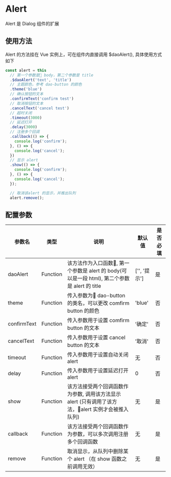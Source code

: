 # Alert

Alert 是 Dialog 组件的扩展

## 使用方法

Alert 的方法挂在 Vue 实例上，可在组件内直接调用 $daoAlert(), 具体使用方式如下

```javascript
const alert = this
  // 第一个参数是 body，第二个参数是 title
  .$daoAlert('text', 'title')
  // 主题颜色，参考 dao-button 的颜色
  .theme('blue')
  // 确认按钮的文本
  .confirmText('confirm test')
  // 取消按钮的文本
  .cancelText('cancel test')
  // 超时关闭
  .timeout(3000)
  // 延迟打开
  .delay(3000)
  // 注册多个回调
  .callback(() => {
    console.log('confirm');
  }, () => {
    console.log('cancel');
  })
  // 显示 alert
  .show(() => {
    console.log('confirm');
  }, () => {
    console.log('cancel');
  });

  // 取消该alert 的显示，并推出队列
  alert.remove();

```


## 配置参数
参数名 | 类型 | 说明 | 默认值 | 是否必填
-|-|-|-|-
daoAlert | Function | 该方法作为入口函数, 第一个参数是 alert 的 body(可以是一段 html), 第二个参数是 alert 的 title  | ['', '提示'] | 是
theme | Function | 传入参数为 dao-button 的类名，可以更改 comfirm button 的颜色 | 'blue' | 否
confirmText | Function | 传入参数用于设置 comfirm button 的文本 | '确定' | 否
cancelText | Function | 传入参数用于设置 cancel button 的文本 | '取消' | 否
timeout | Function | 传入参数用于设置自动关闭 alert | 无 | 否
delay | Function | 传入参数用于设置延迟打开 alert | 0 | 否
show | Function | 该方法接受两个回调函数作为参数, 调用该方法显示 alert (只有调用了该方法，alert 实例才会被推入队列) | 无 | 是
callback | Function | 该方法接受两个回调函数作为参数，可以多次调用注册多个回调函数 | 无 | 是
remove | Function | 取消显示，从队列中删除某个 alert （在 show 函数之前调用无效） | 无 | 是

```